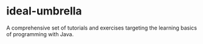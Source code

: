 # ideal-umbrella
A comprehensive set of tutorials and exercises targeting the learning basics of programming with Java.
